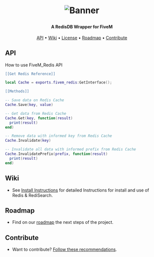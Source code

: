 <h1 align="center">

![Banner](https://raw.githubusercontent.com/Santagain/fivem_redis/main/banner.png)

</h1>

<h4 align="center">A RedisDB Wrapper for FiveM</h4>

<p align="center">
  <a href="#API">API</a> •
  <a href="#Wiki">Wiki</a> •
  <a href="#License">License</a> •
  <a href="#Roadmap">Roadmap</a> •
  <a href="#Contribute">Contribute</a>
</p>

## API

How to use FiveM_Redis API

```lua
[[Get Redis Reference]]

local Cache = exports.fivem_redis:GetInterface();

[[Methods]]

-- Save data on Redis Cache
Cache.Save(key, value)

-- Get data from Redis Cache
Cache.Get(key, function(result)
  print(result)
end)

-- Remove data with informed key from Redis Cache
Cache.Invalidate(key)

-- Invalidate all data with informed prefix from Redis Cache
Cache.InvalidatePrefix(prefix, function(result)
  print(result)
end)

```




## Wiki

- See [Install Instructions](https://github.com/Santagain/fivem_redis/wiki) for detailed Instructions for install and use of Redis & RediSearch.

## Roadmap

- Find on our [roadmap](https://github.com/Santagain/fivem_redis/projects/1) the next steps of the project.

## Contribute

- Want to contribute? [Follow these recommendations](https://github.com/Santagain/fivem_redis/blob/main/CONTRIBUTING.md).
